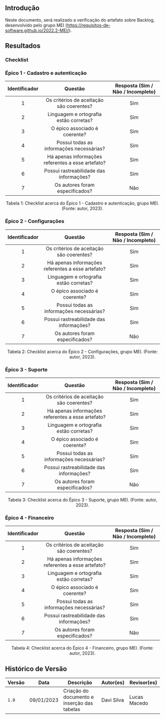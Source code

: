 ## Introdução 
Neste documento, será realizado a verificação do artefato sobre Backlog, desenvolvido pelo grupo MEI (https://requisitos-de-software.github.io/2022.2-MEI/).

## Resultados
### Checklist

### Épico 1 - Cadastro e autenticação

| Identificador |                      Questão                      | Resposta (Sim / Não / Incompleto) |
| :-----------: | :-----------------------------------------------: | :-------------------------------: |
|       1       |     Os critérios de aceitação são coerentes?      |                Sim                 |
|       2       |      Linguagem e ortografia estão corretas?       |                Sim                 |
|       3       |           O épico associado é coerente?           |                Sim                 |
|       4       |     Possui todas as informações necessárias?      |                Sim                 |
|       5       | Há apenas informações referentes a esse artefato? |                Sim                 |
|       6       |      Possui rastreabilidade das informações?      |                Sim                 |
|       7       |          Os autores foram especificados?          |                 Não                 |

<div style="text-align: center">
<p>
Tabela 1: Checklist acerca do Épico 1 - Cadastro e autenticação, grupo MEI. (Fonte: autor, 2023).
</p>
</div>

### Épico 2 - Configurações

| Identificador |                      Questão                      | Resposta (Sim / Não / Incompleto) |
| :-----------: | :-----------------------------------------------: | :-------------------------------: |
|       1       |     Os critérios de aceitação são coerentes?      |                Sim                 |
|       2       | Há apenas informações referentes a esse artefato? |                Sim                 |
|       3       |      Linguagem e ortografia estão corretas?       |                Sim                 |
|       4       |           O épico associado é coerente?           |                Sim                 |
|       5       |     Possui todas as informações necessárias?      |                Sim                 |
|       6       |      Possui rastreabilidade das informações?      |                Sim                 |
|       7       |          Os autores foram especificados?          |                 Não                 |

<div style="text-align: center">
<p>
Tabela 2: Checklist acerca do Épico 2 - Configurações, grupo MEI. (Fonte: autor, 2023).
</p>
</div>

### Épico 3 - Suporte

| Identificador |                      Questão                      | Resposta (Sim / Não / Incompleto) |
| :-----------: | :-----------------------------------------------: | :-------------------------------: |
|       1       |     Os critérios de aceitação são coerentes?      |                Sim                 |
|       2       | Há apenas informações referentes a esse artefato? |                Sim                 |
|       3       |      Linguagem e ortografia estão corretas?       |                Sim                 |
|       4       |           O épico associado é coerente?           |                Sim                 |
|       5       |     Possui todas as informações necessárias?      |                Sim                 |
|       6       |      Possui rastreabilidade das informações?      |                Sim                 |
|       7       |          Os autores foram especificados?          |                 Não                 |

<div style="text-align: center">
<p>
Tabela 3: Checklist acerca do Épico 3 - Suporte, grupo MEI. (Fonte: autor, 2023).
</p>
</div>

### Épico 4 - Financeiro

| Identificador |                      Questão                      | Resposta (Sim / Não / Incompleto) |
| :-----------: | :-----------------------------------------------: | :-------------------------------: |
|       1       |     Os critérios de aceitação são coerentes?      |                Sim                 |
|       2       | Há apenas informações referentes a esse artefato? |                Sim                 |
|       3       |      Linguagem e ortografia estão corretas?       |                Sim                 |
|       4       |           O épico associado é coerente?           |                Sim                 |
|       5       |     Possui todas as informações necessárias?      |                Sim                 |
|       6       |      Possui rastreabilidade das informações?      |                Sim                 |
|       7       |          Os autores foram especificados?          |                 Não                 |

<div style="text-align: center">
<p>
Tabela 4: Checklist acerca do Épico 4 - Financeiro, grupo MEI. (Fonte: autor, 2023).
</p>
</div>


## Histórico de Versão

| Versão | Data          | Descrição                          | Autor(es)     |  Revisor(es)  |
| ------ | ------------- | ---------------------------------- | ------------- | ------------- |
| `1.0`  | 09/01/2023 | Criação do documento e inserção das tabelas | Davi Silva | Lucas Macedo |